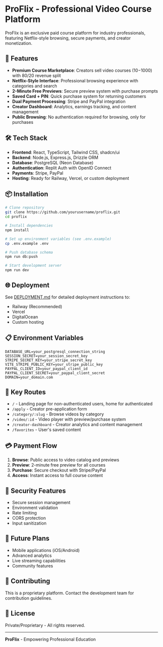 # ProFlix - Professional Video Course Platform

ProFlix is an exclusive paid course platform for industry professionals, featuring Netflix-style browsing, secure payments, and creator monetization.

## 🚀 Features

- **Premium Course Marketplace**: Creators sell video courses ($10-$1000) with 80/20 revenue split
- **Netflix-Style Interface**: Professional browsing experience with categories and search
- **2-Minute Free Previews**: Secure preview system with purchase prompts
- **Saved Card + PIN**: Quick purchase system for returning customers
- **Dual Payment Processing**: Stripe and PayPal integration
- **Creator Dashboard**: Analytics, earnings tracking, and content management
- **Public Browsing**: No authentication required for browsing, only for purchases

## 🛠 Tech Stack

- **Frontend**: React, TypeScript, Tailwind CSS, shadcn/ui
- **Backend**: Node.js, Express.js, Drizzle ORM
- **Database**: PostgreSQL (Neon Database)
- **Authentication**: Replit Auth with OpenID Connect
- **Payments**: Stripe, PayPal
- **Hosting**: Ready for Railway, Vercel, or custom deployment

## 📦 Installation

```bash
# Clone repository
git clone https://github.com/yourusername/proflix.git
cd proflix

# Install dependencies
npm install

# Set up environment variables (see .env.example)
cp .env.example .env

# Push database schema
npm run db:push

# Start development server
npm run dev
```

## 🌐 Deployment

See [DEPLOYMENT.md](DEPLOYMENT.md) for detailed deployment instructions to:
- Railway (Recommended)
- Vercel
- DigitalOcean
- Custom hosting

## 📋 Environment Variables

```
DATABASE_URL=your_postgresql_connection_string
SESSION_SECRET=your_session_secret_key
STRIPE_SECRET_KEY=your_stripe_secret_key
VITE_STRIPE_PUBLIC_KEY=your_stripe_public_key
PAYPAL_CLIENT_ID=your_paypal_client_id
PAYPAL_CLIENT_SECRET=your_paypal_client_secret
DOMAIN=your_domain.com
```

## 🎯 Key Routes

- `/` - Landing page for non-authenticated users, home for authenticated
- `/apply` - Creator pre-application form
- `/category/:slug` - Browse videos by category
- `/video/:id` - Video player with preview/purchase system
- `/creator-dashboard` - Creator analytics and content management
- `/favorites` - User's saved content

## 💳 Payment Flow

1. **Browse**: Public access to video catalog and previews
2. **Preview**: 2-minute free preview for all courses
3. **Purchase**: Secure checkout with Stripe/PayPal
4. **Access**: Instant access to full course content

## 🔐 Security Features

- Secure session management
- Environment validation
- Rate limiting
- CORS protection
- Input sanitization

## 📱 Future Plans

- Mobile applications (iOS/Android)
- Advanced analytics
- Live streaming capabilities
- Community features

## 🤝 Contributing

This is a proprietary platform. Contact the development team for contribution guidelines.

## 📄 License

Private/Proprietary - All rights reserved.

---

**ProFlix** - Empowering Professional Education